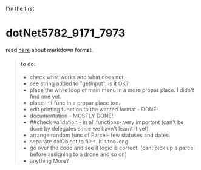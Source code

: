 I'm the first
# dotNet5782_9171_7973

read [here](https://www.markdownguide.org/basic-syntax/) about markdown format.




 > #### to do:
 > - check what works and what does not.
 > - see string added to "getInput". is it OK?
 > - place the while loop of main menu in a more propar place. I didn't find one yet.
 > - place init func in a propar place too.
 > - edit printing function to the wanted format - DONE!
 > - documentation - MOSTLY DONE!
 > - ##check validation - in all functions- very important (can't be done by delegates since we havn't learnt it yet)
 > - arrange random func of Parcel- few statuses and dates.
 > - separate dalObject to files. It's too long
 > - go over the code and see if logic is correct. (cant pick up a parcel before assigning to a drone and so on)
 > - anything More?
 

